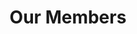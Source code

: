 ---
title: "Our Members"
draft: false
# page title background image
bg_image: "images/backgrounds/cs-page-title.jpg"
# meta description
description : ""
---